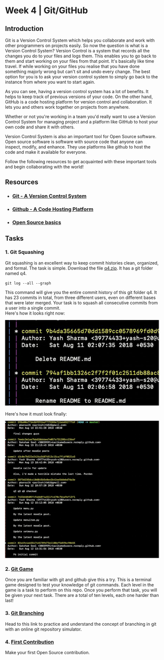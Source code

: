 # Week 4 | Git/GitHub

## Introduction 
Git is a Version Control System which helps you collaborate and work with other programmers on projects easily. So now the question is what is a Version Control System? Version Control is a system that records all the changes you do to your files and logs them. This enables you to go back to them and start working on your files from that point. It's basically like time travel. If while working on your files you realise that you have done something majorly wrong but can't sit and undo every change. The best option for you is to ask your version control system to simply go back to the instance from where you want to start again. 

As you can see, having a version control system has a lot of benefits. It helps to keep track of previous versions of your code. On the other hand, GitHub is a code hosting platform for version control and collaboration. It lets you and others work together on projects from anywhere.

Whether or not you're working in a team you'd really want to use a Version Control System for managing project and a platform like GitHub to host your own code and share it with others. 

Version Control System is also an important tool for Open Source software. Open source software is software with source code that anyone can inspect, modify, and enhance. They use platforms like github to host the code and make it available for everyone.

Follow the following resources to get acquainted with these important tools and begin collaborating with the world!

## Resources

- ### [Git - A Version Control System](https://www.wncc-iitb.org/wiki/index.php/Git)
- ### [Github - A Code Hosting Platform](https://www.wncc-iitb.org/wiki/index.php/Github-tutorial)
- ### [Open Source basics](https://www.wncc-iitb.org/wiki/index.php/Open_Source) 



## Tasks

### 1. Git Squashing

Git squashing is an excellent way to keep commit histories clean, organized, and formal. The task is simple. Download the file [q4.zip](./q4.zip). It has a git folder named q4. 

 `git log --all --graph`

This command will give you the entire commit history of this git folder q4. It has 23 commits in total, from three different users, even on different bases that were later merged. Your task is to squash all consecutive commits from a user into a single commit.  
Here's how it looks right now:   

![](./initial.PNG)   

Here's how it must look finally:   

![](./final.PNG)


### 2. [Git Game](https://github.com/git-game/git-game)

Once you are familiar with git and github give this a try. This is a terminal game designed to test your knowledge of git commands. Each level in the game is a task to perform on this repo.  Once you perform that task, you will be given your next task. There are a total of ten levels, each one harder than last!

### 3. [Git Branching](https://learngitbranching.js.org/)

Head to this link to practice and understand the concept of branching in git with an online git repository simulator. 
  
### 4. [First Contribution](https://github.com/firstcontributions/first-contributions)

Make your first Open Source contribution. 

